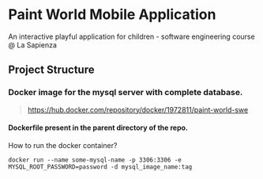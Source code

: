 # Paint World Mobile Application
An interactive playful application for children - software engineering course @ La Sapienza


## Project Structure





>
### Docker image for the mysql server with complete database.
>
> https://hub.docker.com/repository/docker/1972811/paint-world-swe

#### Dockerfile present in the parent directory of the repo.

>
How to run the docker container?
```
docker run --name some-mysql-name -p 3306:3306 -e MYSQL_ROOT_PASSWORD=password -d mysql_image_name:tag
```